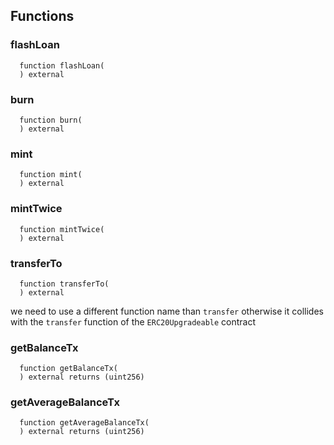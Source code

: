 


## Functions
### flashLoan
```solidity
  function flashLoan(
  ) external
```




### burn
```solidity
  function burn(
  ) external
```




### mint
```solidity
  function mint(
  ) external
```




### mintTwice
```solidity
  function mintTwice(
  ) external
```




### transferTo
```solidity
  function transferTo(
  ) external
```

we need to use a different function name than `transfer`
otherwise it collides with the `transfer` function of the `ERC20Upgradeable` contract


### getBalanceTx
```solidity
  function getBalanceTx(
  ) external returns (uint256)
```




### getAverageBalanceTx
```solidity
  function getAverageBalanceTx(
  ) external returns (uint256)
```




